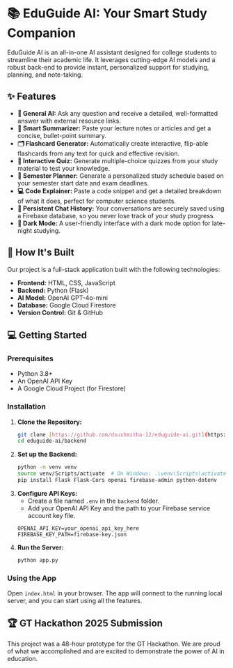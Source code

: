 # 📚 EduGuide AI: Your Smart Study Companion

EduGuide AI is an all-in-one AI assistant designed for college students to streamline their academic life. It leverages cutting-edge AI models and a robust back-end to provide instant, personalized support for studying, planning, and note-taking.

## ✨ Features

-   **🧠 General AI:** Ask any question and receive a detailed, well-formatted answer with external resource links.
-   **📝 Smart Summarizer:** Paste your lecture notes or articles and get a concise, bullet-point summary.
-   **🗂️ Flashcard Generator:** Automatically create interactive, flip-able flashcards from any text for quick and effective revision.
-   **🎲 Interactive Quiz:** Generate multiple-choice quizzes from your study material to test your knowledge.
-   **📅 Semester Planner:** Generate a personalized study schedule based on your semester start date and exam deadlines.
-   **💻 Code Explainer:** Paste a code snippet and get a detailed breakdown of what it does, perfect for computer science students.
-   **💾 Persistent Chat History:** Your conversations are securely saved using a Firebase database, so you never lose track of your study progress.
-   **🌙 Dark Mode:** A user-friendly interface with a dark mode option for late-night studying.

## 🚀 How It's Built

Our project is a full-stack application built with the following technologies:

-   **Frontend:** HTML, CSS, JavaScript
-   **Backend:** Python (Flask)
-   **AI Model:** OpenAI GPT-4o-mini
-   **Database:** Google Cloud Firestore
-   **Version Control:** Git & GitHub

## 💻 Getting Started

### Prerequisites

-   Python 3.8+
-   An OpenAI API Key
-   A Google Cloud Project (for Firestore)

### Installation

1.  **Clone the Repository:**
    ```bash
    git clone [https://github.com/dsushmitha-12/eduguide-ai.git](https://github.com/dsushmitha-12/eduguide-ai.git)
    cd eduguide-ai/backend
    ```
2.  **Set up the Backend:**
    ```bash
    python -m venv venv
    source venv/Scripts/activate  # On Windows: .\venv\Scripts\activate
    pip install Flask Flask-Cors openai firebase-admin python-dotenv
    ```
3.  **Configure API Keys:**
    * Create a file named `.env` in the `backend` folder.
    * Add your OpenAI API Key and the path to your Firebase service account key file.
    ```
    OPENAI_API_KEY=your_openai_api_key_here
    FIREBASE_KEY_PATH=firebase-key.json
    ```
4.  **Run the Server:**
    ```bash
    python app.py
    ```

### Using the App

Open `index.html` in your browser. The app will connect to the running local server, and you can start using all the features.

## 🏆 GT Hackathon 2025 Submission

This project was a 48-hour prototype for the GT Hackathon. We are proud of what we accomplished and are excited to demonstrate the power of AI in education.
